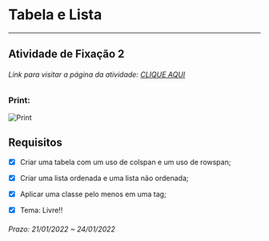 # Tabela e Lista  

---  

## Atividade de Fixação 2  

###### Link para visitar a página da atividade: [CLIQUE AQUI](http://htmlpreview.github.io/?https://github.com/Giunossauro/IFood_Lets-Code_Sala-842/blob/master/1_Front-End-Estatico/Atividades-de-Fixacao/2_Tabela-e-Lista/ATIVIDADE_DE_FIXACAO_2.html)

### Print:

![Print](https://github.com/Giunossauro/IFood_Lets-Code_Sala-842/blob/master/1_Front-End-Estatico/Atividades-de-Fixacao/1_Apresentacao-Pessoal/img/1f2.png)

## Requisitos

- [x] Criar uma tabela com um uso de colspan e um uso de rowspan;  

- [x] Criar uma lista ordenada e uma lista não ordenada;  

- [x] Aplicar uma classe pelo menos em uma tag;  

- [x] Tema: Livre!!  

###### Prazo: 21/01/2022 ~ 24/01/2022  
